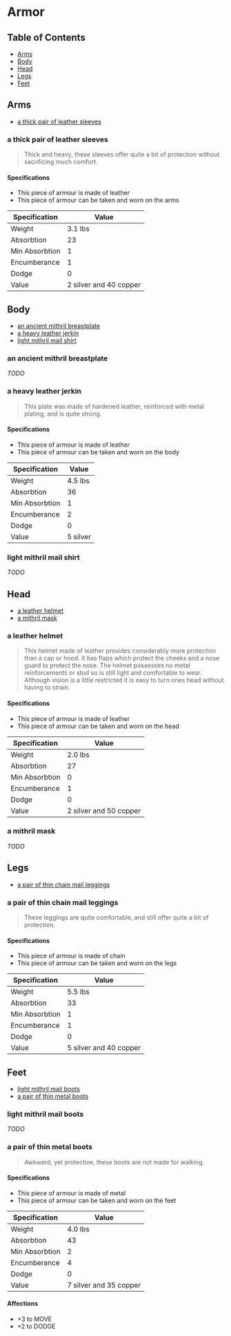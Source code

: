 # Armor

## Table of Contents

* [Arms](#arms)
* [Body](#body)
* [Head](#head)
* [Legs](#legs)
* [Feet](#feet)

## Arms

* [a thick pair of leather sleeves](#a-thick-pair-of-leather-sleeves)

### a thick pair of leather sleeves

> Thick and heavy, these sleeves offer quite a bit of protection without
> sacrificing much comfort.

#### Specifications

* This piece of armour is made of leather
* This piece of armour can be taken and worn on the arms

| Specification  | Value                  |
|----------------|------------------------|
| Weight         | 3.1 lbs                |
| Absorbtion     | 23                     |
| Min Absorbtion | 1                      |
| Encumberance   | 1                      |
| Dodge          | 0                      |
| Value          | 2 silver and 40 copper |

## Body

* [an ancient mithril breastplate](#an-ancient-mithril-breastplate)
* [a heavy leather jerkin](#a-heavy-leather-jerkin)
* [light mithril mail shirt](#light-mithril-mail-shirt)

### an ancient mithril breastplate

*TODO*

### a heavy leather jerkin

> This plate was made of hardened leather, reinforced with metal plating, and
> is quite strong.

#### Specifications

* This piece of armour is made of leather
* This piece of armour can be taken and worn on the body

| Specification  | Value    |
|----------------|----------|
| Weight         | 4.5 lbs  |
| Absorbtion     | 36       |
| Min Absorbtion | 1        |
| Encumberance   | 2        |
| Dodge          | 0        |
| Value          | 5 silver |

### light mithril mail shirt

*TODO*

## Head

* [a leather helmet](#a-leather-helmet)
* [a mithril mask](#a-mithril-mask)

### a leather helmet

> This helmet made of leather provides considerably more protection than a
> cap or hood. It has flaps which protect the cheeks and a nose guard to protect
> the nose. The helmet possesses no metal reinforcements or stud so is still
> light and comfortable to wear. Although vision is a little restricted it is
> easy to turn ones head without having to strain.

#### Specifications

* This piece of armour is made of leather
* This piece of armour can be taken and worn on the head

| Specification  | Value                  |
|----------------|------------------------|
| Weight         | 2.0 lbs                |
| Absorbtion     | 27                     |
| Min Absorbtion | 0                      |
| Encumberance   | 1                      |
| Dodge          | 0                      |
| Value          | 2 silver and 50 copper |

### a mithril mask

*TODO*

## Legs

* [a pair of thin chain mail leggings](#a-pair-of-thin-chain-mail-leggings)

### a pair of thin chain mail leggings

> These leggings are quite comfortable, and still offer quite a bit of
> protection.

#### Specifications

* This piece of armour is made of chain
* This piece of armour can be taken and worn on the legs

| Specification  | Value                  |
|----------------|------------------------|
| Weight         | 5.5 lbs                |
| Absorbtion     | 33                     |
| Min Absorbtion | 1                      |
| Encumberance   | 1                      |
| Dodge          | 0                      |
| Value          | 5 silver and 40 copper |

## Feet

* [light mithril mail boots](#light-mithril-mail-boots)
* [a pair of thin metal boots](#a-pair-of-thin-metal-boots)

### light mithril mail boots

*TODO*

### a pair of thin metal boots

> Awkward, yet protective, these boots are not made for walking.

#### Specifications

* This piece of armour is made of metal
* This piece of armour can be taken and worn on the feet

| Specification  | Value                  |
|----------------|------------------------|
| Weight         | 4.0 lbs                |
| Absorbtion     | 43                     |
| Min Absorbtion | 2                      |
| Encumberance   | 4                      |
| Dodge          | 0                      |
| Value          | 7 silver and 35 copper |

#### Affections

* +3 to MOVE
* +2 to DODGE
